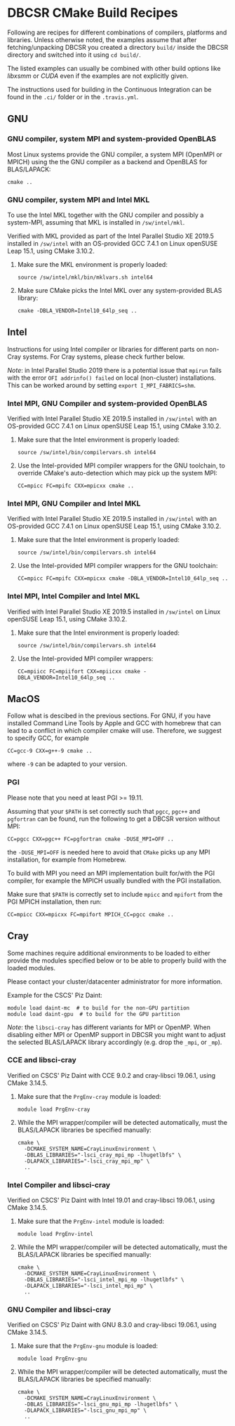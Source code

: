 # DBCSR CMake Build Recipes

Following are recipes for different combinations of compilers, platforms and libraries.
Unless otherwise noted, the examples assume that after fetching/unpacking DBCSR you created
a directory `build/` inside the DBCSR directory and switched into it using `cd build/`.

The listed examples can usually be combined with other build options like *libxsmm* or *CUDA*
even if the examples are not explicitly given.

The instructions used for building in the Continuous Integration can be found in
the `.ci/` folder or in the `.travis.yml`.


## GNU


### GNU compiler, system MPI and system-provided OpenBLAS

Most Linux systems provide the GNU compiler, a system MPI (OpenMPI or MPICH) using the
the GNU compiler as a backend and OpenBLAS for BLAS/LAPACK:

    cmake ..


### GNU compiler, system MPI and Intel MKL

To use the Intel MKL together with the GNU compiler and possibly a system-MPI,
assuming that MKL is installed in `/sw/intel/mkl`.

Verified with MKL provided as part of the Intel Parallel Studio XE 2019.5 installed in `/sw/intel`
with an OS-provided GCC 7.4.1 on Linux openSUSE Leap 15.1, using CMake 3.10.2.

1. Make sure the MKL environment is properly loaded:

       source /sw/intel/mkl/bin/mklvars.sh intel64

2. Make sure CMake picks the Intel MKL over any system-provided BLAS library:

       cmake -DBLA_VENDOR=Intel10_64lp_seq ..


## Intel

Instructions for using Intel compiler or libraries for different parts on non-Cray systems.
For Cray systems, please check further below.

*Note*: in Intel Parallel Studio 2019 there is a potential issue that `mpirun` fails with
the error `OFI addrinfo() failed` on local (non-cluster) installations.
This can be worked around by setting `export I_MPI_FABRICS=shm`.

### Intel MPI, GNU Compiler and system-provided OpenBLAS

Verified with Intel Parallel Studio XE 2019.5 installed in `/sw/intel`
with an OS-provided GCC 7.4.1 on Linux openSUSE Leap 15.1, using CMake 3.10.2.

1. Make sure that the Intel environment is properly loaded:

       source /sw/intel/bin/compilervars.sh intel64

2. Use the Intel-provided MPI compiler wrappers for the GNU toolchain,
   to override CMake's auto-detection which may pick up the system MPI:

       CC=mpicc FC=mpifc CXX=mpicxx cmake ..


### Intel MPI, GNU Compiler and Intel MKL

Verified with Intel Parallel Studio XE 2019.5 installed in `/sw/intel`
with an OS-provided GCC 7.4.1 on Linux openSUSE Leap 15.1, using CMake 3.10.2.

1. Make sure that the Intel environment is properly loaded:

       source /sw/intel/bin/compilervars.sh intel64

2. Use the Intel-provided MPI compiler wrappers for the GNU toolchain:

       CC=mpicc FC=mpifc CXX=mpicxx cmake -DBLA_VENDOR=Intel10_64lp_seq ..


### Intel MPI, Intel Compiler and Intel MKL

Verified with Intel Parallel Studio XE 2019.5 installed in `/sw/intel`
on Linux openSUSE Leap 15.1, using CMake 3.10.2.

1. Make sure that the Intel environment is properly loaded:

       source /sw/intel/bin/compilervars.sh intel64

2. Use the Intel-provided MPI compiler wrappers:

       CC=mpiicc FC=mpiifort CXX=mpiicxx cmake -DBLA_VENDOR=Intel10_64lp_seq ..

## MacOS

Follow what is descibed in the previous sections.
For GNU, if you have installed Command Line Tools by Apple and GCC with homebrew that can lead to a
conflict in which compiler cmake will use. Therefore, we suggest to specify GCC, for example

    CC=gcc-9 CXX=g++-9 cmake ..

where `-9` can be adapted to your version.


### PGI

Please note that you need at least PGI >= 19.11.

Assuming that your `$PATH` is set correctly such that `pgcc`, `pgc++` and `pgfortran` can be found,
run the following to get a DBCSR version without MPI:

    CC=pgcc CXX=pgc++ FC=pgfortran cmake -DUSE_MPI=OFF ..

the `-DUSE_MPI=OFF` is needed here to avoid that `CMake` picks up any MPI installation, for example from Homebrew.

To build with MPI you need an MPI implementation built for/with the PGI compiler, for example the MPICH
usually bundled with the PGI installation.

Make sure that `$PATH` is correctly set to include `mpicc` and `mpifort` from the PGI MPICH installation, then run:

    CC=mpicc CXX=mpicxx FC=mpifort MPICH_CC=pgcc cmake ..


## Cray

Some machines require additional environments to be loaded to either provide
the modules specified below or to be able to properly build with the loaded modules.

Please contact your cluster/datacenter administrator for more information.

Example for the CSCS' Piz Daint:

    module load daint-mc  # to build for the non-GPU partition
    module load daint-gpu  # to build for the GPU partition

*Note*: the `libsci-cray` has different variants for MPI or OpenMP.
When disabling either MPI or OpenMP support in DBCSR you might want to adjust the
selected BLAS/LAPACK library accordingly (e.g. drop the `_mpi`, or `_mp`).


### CCE and libsci-cray

Verified on CSCS' Piz Daint with CCE 9.0.2 and cray-libsci 19.06.1,
using CMake 3.14.5.

1. Make sure that the `PrgEnv-cray` module is loaded:

       module load PrgEnv-cray

2. While the MPI wrapper/compiler will be detected automatically,
   must the BLAS/LAPACK libraries be specified manually:

       cmake \
         -DCMAKE_SYSTEM_NAME=CrayLinuxEnvironment \
         -DBLAS_LIBRARIES="-lsci_cray_mpi_mp -lhugetlbfs" \
         -DLAPACK_LIBRARIES="-lsci_cray_mpi_mp" \
         ..


### Intel Compiler and libsci-cray

Verified on CSCS' Piz Daint with Intel 19.01 and cray-libsci 19.06.1,
using CMake 3.14.5.

1. Make sure that the `PrgEnv-intel` module is loaded:

       module load PrgEnv-intel

2. While the MPI wrapper/compiler will be detected automatically,
   must the BLAS/LAPACK libraries be specified manually:

       cmake \
         -DCMAKE_SYSTEM_NAME=CrayLinuxEnvironment \
         -DBLAS_LIBRARIES="-lsci_intel_mpi_mp -lhugetlbfs" \
         -DLAPACK_LIBRARIES="-lsci_intel_mpi_mp" \
         ..


### GNU Compiler and libsci-cray

Verified on CSCS' Piz Daint with GNU 8.3.0 and cray-libsci 19.06.1,
using CMake 3.14.5.

1. Make sure that the `PrgEnv-gnu` module is loaded:

       module load PrgEnv-gnu

2. While the MPI wrapper/compiler will be detected automatically,
   must the BLAS/LAPACK libraries be specified manually:

       cmake \
         -DCMAKE_SYSTEM_NAME=CrayLinuxEnvironment \
         -DBLAS_LIBRARIES="-lsci_gnu_mpi_mp -lhugetlbfs" \
         -DLAPACK_LIBRARIES="-lsci_gnu_mpi_mp" \
         ..
